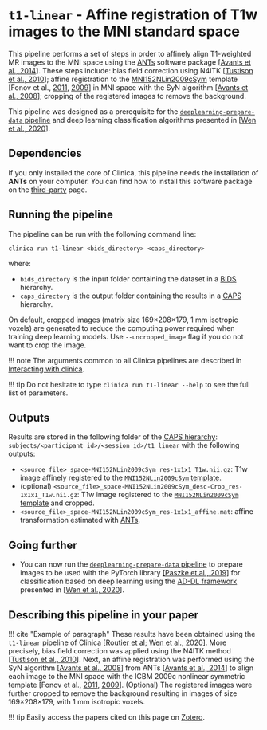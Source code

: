 # `t1-linear` - Affine registration of T1w images to the MNI standard space

This pipeline performs a set of steps in order to affinely align T1-weighted MR
images to the MNI space using the [ANTs](http://stnava.github.io/ANTs/)
software package [[Avants et al.,
2014](https://doi.org/10.3389/fninf.2014.00044)]. These steps include: bias
field correction using N4ITK [[Tustison et al.,
2010](https://doi.org/10.1109/TMI.2010.2046908)]; affine registration to the
[MNI152NLin2009cSym](https://bids-specification.readthedocs.io/en/stable/99-appendices/08-coordinate-systems.html#template-based-coordinate-systems)
template [Fonov et al.,
[2011](https://doi.org/10.1016/j.neuroimage.2010.07.033),
[2009](https://doi.org/10.1016/S1053-8119(09)70884-5)] in MNI space with the
SyN algorithm [[Avants et al.,
2008](https://doi.org/10.1016/j.media.2007.06.004)]; cropping of the registered
images to remove the background.

This pipeline was designed as a prerequisite for the
[`deeplearning-prepare-data` pipeline](../DeepLearning_PrepareData) and deep
learning classification algorithms presented in [[Wen et al.,
2020](https://arxiv.org/abs/1904.07773)].

## Dependencies
If you only installed the core of Clinica, this pipeline needs the installation
of **ANTs** on your computer. You can find how to install this software package
on the [third-party](../../Third-party) page.

## Running the pipeline
The pipeline can be run with the following command line:
```Text
clinica run t1-linear <bids_directory> <caps_directory>
```
where:

- `bids_directory` is the input folder containing the dataset in a
  [BIDS](http://www.clinica.run/doc/BIDS/) hierarchy.
- `caps_directory` is the output folder containing the results in a
  [CAPS](http://www.clinica.run/doc/CAPS/Introduction) hierarchy.

On default, cropped images (matrix size 169×208×179, 1 mm isotropic voxels) are
generated to reduce the computing power required when training deep learning
models. Use `--uncropped_image` flag if you do not want to crop the image.

!!! note
    The arguments common to all Clinica pipelines are described in [Interacting
    with clinica](../../InteractingWithClinica).

!!! tip
    Do not hesitate to type `clinica run t1-linear --help` to see the full
    list of parameters.

## Outputs
Results are stored in the following folder of the [CAPS
hierarchy](../../CAPS/Specifications/#t1-linear-affine-registration-of-t1w-images-to-the-mni-standard-space):
`subjects/<participant_id>/<session_id>/t1_linear` with the following outputs:

- `<source_file>_space-MNI152NLin2009cSym_res-1x1x1_T1w.nii.gz`: T1w image
  affinely registered to the [`MNI152NLin2009cSym`
  template](https://bids-specification.readthedocs.io/en/stable/99-appendices/08-coordinate-systems.html).
- (optional)
  `<source_file>_space-MNI152NLin2009cSym_desc-Crop_res-1x1x1_T1w.nii.gz`: T1w
  image registered to the [`MNI152NLin2009cSym`
  template](https://bids-specification.readthedocs.io/en/stable/99-appendices/08-coordinate-systems.html)
  and cropped.
- `<source_file>_space-MNI152NLin2009cSym_res-1x1x1_affine.mat`: affine
  transformation estimated with [ANTs](https://stnava.github.io/ANTs/).

## Going further

- You can now run the [`deeplearning-prepare-data`
  pipeline](../DeepLearning_PrepareData) to prepare images to be used with the
  PyTorch library [[Paszke et al.,
  2019]](https://papers.nips.cc/paper/9015-pytorch-an-imperative-style-high-performance-deep-learning-library)
  for classification based on deep learning using the [AD-DL
  framework](https://github.com/aramis-lab/AD-DL) presented in [[Wen et al.,
  2020](https://doi.org/10.1016/j.media.2020.101694)].

## Describing this pipeline in your paper

!!! cite "Example of paragraph"
    These results have been obtained using the `t1-linear` pipeline of Clinica
    [[Routier et al](https://hal.inria.fr/hal-02308126/); [Wen et al.,
    2020](https://doi.org/10.1016/j.media.2020.101694)]. More precisely, bias
    field correction was applied using the N4ITK method [[Tustison et al.,
    2010](https://doi.org/10.1109/TMI.2010.2046908)]. Next, an affine
    registration was performed using the SyN algorithm [[Avants et al.,
    2008](https://doi.org/10.1016/j.media.2007.06.004)] from ANTs [[Avants et
    al., 2014](https://doi.org/10.3389/fninf.2014.00044)] to align each image
    to the MNI space with the ICBM 2009c nonlinear symmetric template  [Fonov
    et al., [2011](https://doi.org/10.1016/j.neuroimage.2010.07.033),
    [2009](https://doi.org/10.1016/S1053-8119(09)70884-5)]. (Optional) The
    registered images were further cropped to remove the background resulting
    in images of size 169×208×179, with 1 mm isotropic voxels.


!!! tip
    Easily access the papers cited on this page on
    [Zotero](https://www.zotero.org/groups/2240070/clinica_aramislab/collections/8B2R2826).
